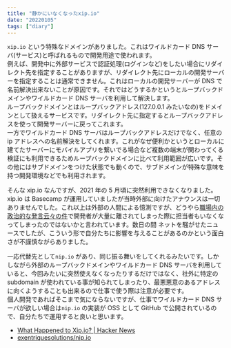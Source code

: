 ```yaml
---
title: "静かにいなくなったxip.io"
date: "20220105"
tags: ["diary"]
---
```


`xip.io` という特殊なドメインがありました。これはワイルドカード DNS サーバ(サービス)と呼ばれるもので開発用途で使われます。  
例えば、開発中に外部サービスで認証処理(ログインなど)をしたい場合にリダイレクト先を指定することがありますが、リダイレクト先にローカルの開発サーバーを指定することは通常できません。これはローカルの開発サーバーが DNS で名前解決出来ないことが原因です。それではどうするかというとループバックドメインやワイルドカード DNS サーバを利用して解決します。  
ループバックドメインとはループバックアドレス(127.0.0.1 みたいなの)をドメインとして扱えるサービスです。リダイレクト先に指定するとループバックアドレスを使って開発サーバーに戻ってこれます。  
一方でワイルドカード DNS サーバはループバックアドレスだけでなく、任意の ip アドレスへの名前解決をしてくれます。これがなぜ便利かというとローカルに建てたサーバーにモバイルアプリを繋いでる場合など複数の端末が関わってくる検証にも利用できるためループバックドメインに比べて利用範囲が広いです。その他にはサブドメインをつけた状態でも動くので、サブドメインが特殊な意味を持つ開発環境などでも利用されます。

そんな xip.io なんですが、2021 年の 5 月頃に突然利用できなくなりました。xip.io は Basecamp が運用していましたが当時外部に向けたアナウンスは一切ありませんでした。これ以上は外部の人間による憶測ですが、どうやら[職場内の政治的な発言云々の件](https://jp.techcrunch.com/2021/05/01/2021-04-30-basecamp-employees-quit-ceo-letter/)で開発者が大量に離されてしまった際に担当者もいなくなってしまったのではないかと言われています。数日の間 ネットを騒がせたニュースでしたが、こういう形で自分たちに影響を与えることがあるのかという面白さが不謹慎ながらありました。

一応代替先として`nip.io` があり、同じ振る舞いをしてくれるみたいです。しかしながら外部のループバックドメインやワイルドカード DNS サーバを利用していると、今回みたいに突然使えなくなったりするだけではなく、社外に特定の subdomain が使われている事が知られてしまったり、最悪悪意のあるアドレスに向くようすることも出来るので仕事で使う際は注意が必要です。  
個人開発であればそこまで気にならないですが、仕事でワイルドカード DNS サーバが欲しい場合は`nip.io` の実装が OSS として GitHub で公開されているので、自分たちで運用すると良いと思います。

- [What Happened to Xip.io? | Hacker News](https://news.ycombinator.com/item?id=27202891)
- [exentriquesolutions/nip.io](https://github.com/exentriquesolutions/nip.io)
